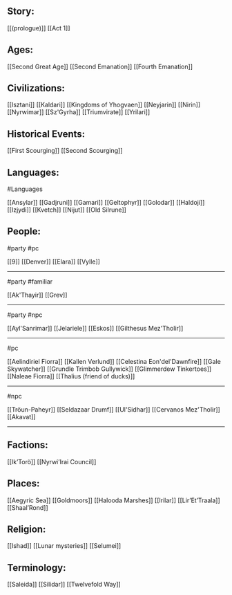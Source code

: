 ## Story:

[[(prologue)]]
[[Act 1]]

## Ages:

[[Second Great Age]]
[[Second Emanation]]
[[Fourth Emanation]]

## Civilizations:

[[Isztani]]
[[Kaldari]]
[[Kingdoms of Yhogvaen]]
[[Neyjarin]]
[[Nirin]]
[[Nyrwimar]]
[[Sz'Gyrha]]
[[Triumvirate]]
[[Yrilari]]

## Historical Events:

[[First Scourging]]
[[Second Scourging]]

## Languages:
#Languages 

[[Ansylar]]
[[Gadjruni]]
[[Gamari]]
[[Geltophyr]]
[[Golodar]]
[[Haldoji]]
[[Izjydi]]
[[Kvetch]]
[[Nijut]]
[[Old Silrune]]

## People:

#party #pc 

[[9]]
[[Denver]]
[[Elara]]
[[Vylle]]
____________________
#party #familiar 

[[Ak'Thayir]]
[[Grev]]
____________________
#party #npc 

[[Ayl'Sanrimar]]
[[Jelariele]]
[[Eskos]]
[[Gilthesus Mez'Tholir]]
_________
#pc 

[[Aelindiriel Fiorra]]
[[Kallen Verlund]]
[[Celestina Eon'del'Dawnfire]]
[[Gale Skywatcher]]
[[Grundle Trimbob Gullywick]]
[[Glimmerdew Tinkertoes]]
[[Naleae Fiorra]]
[[Thalius (friend of ducks)]]
______________
#npc

[[Tröun-Paheyr]]
[[Seldazaar Drumf]]
[[Ul'Sidhar]]
[[Cervanos Mez'Tholir]]
[[Akavat]]
______


## Factions:

[[Ik’Torö]]
[[Nyrwi’Irai Council]]

## Places:

[[Aegyric Sea]]
[[Goldmoors]]
[[Halooda Marshes]]
[[Irilar]]
[[Lir’Et’Traala]]
[[Shaal’Rond]]
## Religion:

[[Ishad]]
[[Lunar mysteries]]
[[Selumei]]
## Terminology:

[[Saleida]]
[[Silidar]]
[[Twelvefold Way]]